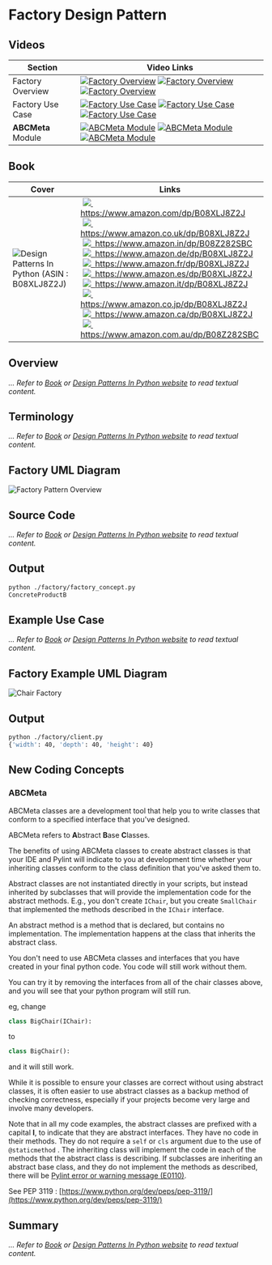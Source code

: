 # Factory Design Pattern

## Videos

Section | Video Links
-|-
Factory Overview | <a id="udemyVideoLink" href="https://www.udemy.com/course/design-patterns-in-python/learn/lecture/16396650/?referralCode=7493DBBBF97FF2B0D24D" target="_blank" title="Factory Overview"><img src="/img/udemy_btn_sm.gif" alt="Factory Overview"/></a>&nbsp;<a id="ytVideoLink" href="https://youtu.be/cfN1_e_Fyjw&list=PLKWUX7aMnlEJzRvCXnwFEdk_WJDNjMDOo" target="_blank" title="Factory Overview"><img src="/img/yt_btn_sm.gif" alt="Factory Overview"/></a>&nbsp;<a id="skillShareVideoLink" href="https://skl.sh/34SM2Xg" target="_blank" title="Factory Overview"><img src="/img/skillshare_btn_sm.gif" alt="Factory Overview"/></a>
Factory Use Case | <a id="udemyVideoLink" href="https://www.udemy.com/course/design-patterns-in-python/learn/lecture/25362098/?referralCode=7493DBBBF97FF2B0D24D" target="_blank" title="Factory Use Case"><img src="/img/udemy_btn_sm.gif" alt="Factory Use Case"/></a>&nbsp;<a id="ytVideoLink" href="https://youtu.be/ywTF3yTAe3M&list=PLKWUX7aMnlEJzRvCXnwFEdk_WJDNjMDOo" target="_blank" title="Factory Use Case"><img src="/img/yt_btn_sm.gif" alt="Factory Use Case"/></a>&nbsp;<a id="skillShareVideoLink" href="https://skl.sh/34SM2Xg" target="_blank" title="Factory Use Case"><img src="/img/skillshare_btn_sm.gif" alt="Factory Use Case"/></a>
**ABCMeta** Module | <a id="udemyVideoLink" href="https://www.udemy.com/course/design-patterns-in-python/learn/lecture/25362152/?referralCode=7493DBBBF97FF2B0D24D" target="_blank" title="ABCMeta Module"><img src="/img/udemy_btn_sm.gif" alt="ABCMeta Module"/></a>&nbsp;<a id="ytVideoLink" href="https://youtu.be/8HMurBw18wU&list=PLKWUX7aMnlEJzRvCXnwFEdk_WJDNjMDOo" target="_blank" title="ABCMeta Module"><img src="/img/yt_btn_sm.gif" alt="ABCMeta Module"/></a>&nbsp;<a id="skillShareVideoLink" href="https://skl.sh/34SM2Xg" target="_blank" title="ABCMeta Module"><img src="/img/skillshare_btn_sm.gif" alt="ABCMeta Module"/></a>

## Book 

Cover | Links
-|-
![Design Patterns In Python (ASIN : B08XLJ8Z2J)](/img/design_patterns_in_python_book_125x178.jpg) | &nbsp;<a href="https://www.amazon.com/dp/B08XLJ8Z2J"><img src="/img/flag_us.gif">&nbsp; https://www.amazon.com/dp/B08XLJ8Z2J</a><br/>&nbsp;<a href="https://www.amazon.co.uk/dp/B08XLJ8Z2J"><img src="/img/flag_uk.gif">&nbsp; https://www.amazon.co.uk/dp/B08XLJ8Z2J</a><br/>&nbsp;<a href="https://www.amazon.in/dp/B08Z282SBC"><img src="/img/flag_in.gif">&nbsp; https://www.amazon.in/dp/B08Z282SBC</a><br/>&nbsp;<a href="https://www.amazon.de/dp/B08XLJ8Z2J"><img src="/img/flag_de.gif">&nbsp; https://www.amazon.de/dp/B08XLJ8Z2J</a><br/>&nbsp;<a href="https://www.amazon.fr/dp/B08XLJ8Z2J"><img src="/img/flag_fr.gif">&nbsp; https://www.amazon.fr/dp/B08XLJ8Z2J</a><br/>&nbsp;<a href="https://www.amazon.es/dp/B08XLJ8Z2J"><img src="/img/flag_es.gif">&nbsp; https://www.amazon.es/dp/B08XLJ8Z2J</a><br/>&nbsp;<a href="https://www.amazon.it/dp/B08XLJ8Z2J"><img src="/img/flag_it.gif">&nbsp; https://www.amazon.it/dp/B08XLJ8Z2J</a><br/>&nbsp;<a href="https://www.amazon.co.jp/dp/B08XLJ8Z2J"><img src="/img/flag_jp.gif">&nbsp; https://www.amazon.co.jp/dp/B08XLJ8Z2J</a><br/>&nbsp;<a href="https://www.amazon.ca/dp/B08XLJ8Z2J"><img src="/img/flag_ca.gif">&nbsp; https://www.amazon.ca/dp/B08XLJ8Z2J</a><br/>&nbsp;<a href="https://www.amazon.com.au/dp/B08Z282SBC"><img src="/img/flag_au.gif">&nbsp; https://www.amazon.com.au/dp/B08Z282SBC</a>

## Overview

_... Refer to [Book](https://amzn.to/466lBN6) or [Design Patterns In Python website](https://sbcode.net/python/) to read textual content._

## Terminology

_... Refer to [Book](https://amzn.to/466lBN6) or [Design Patterns In Python website](https://sbcode.net/python/) to read textual content._

## Factory UML Diagram

![Factory Pattern Overview](/img/factory_concept.svg)

## Source Code

_... Refer to [Book](https://amzn.to/466lBN6) or [Design Patterns In Python website](https://sbcode.net/python/) to read textual content._

## Output

``` bash
python ./factory/factory_concept.py 
ConcreteProductB
```

## Example Use Case

_... Refer to [Book](https://amzn.to/466lBN6) or [Design Patterns In Python website](https://sbcode.net/python/) to read textual content._

## Factory Example UML Diagram

![Chair Factory](/img/factory_example.svg)

## Output

``` bash
python ./factory/client.py
{'width': 40, 'depth': 40, 'height': 40}

```

## New Coding Concepts

### ABCMeta

ABCMeta classes are a development tool that help you to write classes that conform to a specified interface that you've designed.

ABCMeta refers to **A**bstract **B**ase **C**lasses. 

The benefits of using ABCMeta classes to create abstract classes is that your IDE and Pylint will indicate to you at development time whether your inheriting classes conform to the class definition that you've asked them to.

Abstract classes are not instantiated directly in your scripts, but instead inherited by subclasses that will provide the implementation code for the abstract methods. E.g., you don't create `IChair`, but you create `SmallChair` that implemented the methods described in the `IChair` interface.

An abstract method is a method that is declared, but contains no implementation. The implementation happens at the class that inherits the abstract class.

You don't need to use ABCMeta classes and interfaces that you have created in your final python code. You code will still work without them. 

You can try it by removing the interfaces from all of the chair classes above, and you will see that your python program will still run.

eg, change

``` python
class BigChair(IChair):
```

to 

``` python
class BigChair():
```

and it will still work.

While it is possible to ensure your classes are correct without using abstract classes, it is often easier to use abstract classes as a backup method of checking correctness, especially if your projects become very large and involve many developers.

Note that in all my code examples, the abstract classes are prefixed with a capital **I**, to indicate that they are abstract interfaces. They have no code in their methods. They do not require a `self` or `cls` argument due to the use of `@staticmethod` . The inheriting class will implement the code in each of the methods that the abstract class is describing. If subclasses are inheriting an abstract base class, and they do not implement the methods as described, there will be [Pylint error or warning message (E0110)](/coding-conventions.md#common-pylint-warning-and-error-messages).

See PEP 3119 : [https://www.python.org/dev/peps/pep-3119/](https://www.python.org/dev/peps/pep-3119/)

## Summary

_... Refer to [Book](https://amzn.to/466lBN6) or [Design Patterns In Python website](https://sbcode.net/python/) to read textual content._
